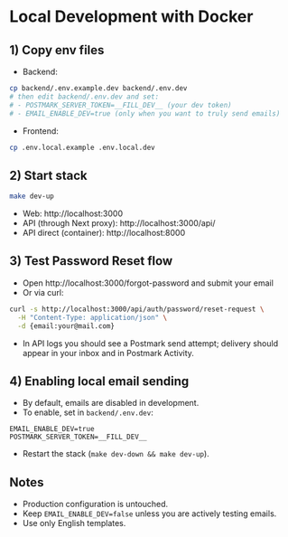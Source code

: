 # Local Development with Docker

## 1) Copy env files

- Backend:
```bash
cp backend/.env.example.dev backend/.env.dev
# then edit backend/.env.dev and set:
# - POSTMARK_SERVER_TOKEN=__FILL_DEV__ (your dev token)
# - EMAIL_ENABLE_DEV=true (only when you want to truly send emails)
```

- Frontend:
```bash
cp .env.local.example .env.local.dev
```

## 2) Start stack
```bash
make dev-up
```
- Web: http://localhost:3000
- API (through Next proxy): http://localhost:3000/api/
- API direct (container): http://localhost:8000

## 3) Test Password Reset flow
- Open http://localhost:3000/forgot-password and submit your email
- Or via curl:
```bash
curl -s http://localhost:3000/api/auth/password/reset-request \
  -H "Content-Type: application/json" \
  -d {email:your@mail.com}
```
- In API logs you should see a Postmark send attempt; delivery should appear in your inbox and in Postmark Activity.

## 4) Enabling local email sending
- By default, emails are disabled in development.
- To enable, set in `backend/.env.dev`:
```
EMAIL_ENABLE_DEV=true
POSTMARK_SERVER_TOKEN=__FILL_DEV__
```
- Restart the stack (`make dev-down && make dev-up`).

## Notes
- Production configuration is untouched.
- Keep `EMAIL_ENABLE_DEV=false` unless you are actively testing emails.
- Use only English templates.
